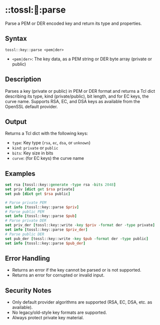 # ::tossl::key::parse

Parse a PEM or DER encoded key and return its type and properties.

## Syntax

    tossl::key::parse <pem|der>

- `<pem|der>`: The key data, as a PEM string or DER byte array (private or public)

## Description

Parses a key (private or public) in PEM or DER format and returns a Tcl dict describing its type, kind (private/public), bit length, and for EC keys, the curve name. Supports RSA, EC, and DSA keys as available from the OpenSSL default provider.

## Output

Returns a Tcl dict with the following keys:
- `type`: Key type (`rsa`, `ec`, `dsa`, or `unknown`)
- `kind`: `private` or `public`
- `bits`: Key size in bits
- `curve`: (for EC keys) the curve name

## Examples

```tcl
set rsa [tossl::key::generate -type rsa -bits 2048]
set priv [dict get $rsa private]
set pub [dict get $rsa public]

# Parse private PEM
set info [tossl::key::parse $priv]
# Parse public PEM
set info [tossl::key::parse $pub]
# Parse private DER
set priv_der [tossl::key::write -key $priv -format der -type private]
set info [tossl::key::parse $priv_der]
# Parse public DER
set pub_der [tossl::key::write -key $pub -format der -type public]
set info [tossl::key::parse $pub_der]
```

## Error Handling

- Returns an error if the key cannot be parsed or is not supported.
- Returns an error for corrupted or invalid input.

## Security Notes

- Only default provider algorithms are supported (RSA, EC, DSA, etc. as available).
- No legacy/old-style key formats are supported.
- Always protect private key material. 